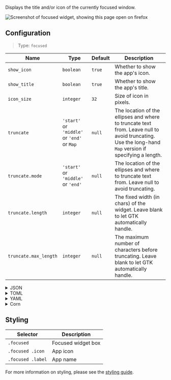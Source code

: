 Displays the title and/or icon of the currently focused window.

![Screenshot of focused widget, showing this page open on firefox](https://user-images.githubusercontent.com/5057870/184714118-c1fb1c67-cd8c-4cc0-b5cd-6faccff818ac.png)


## Configuration

> Type: `focused`

| Name                  | Type                                        | Default | Description                                                                                                                                           |
|-----------------------|---------------------------------------------|---------|-------------------------------------------------------------------------------------------------------------------------------------------------------|
| `show_icon`           | `boolean`                                   | `true`  | Whether to show the app's icon.                                                                                                                       |
| `show_title`          | `boolean`                                   | `true`  | Whether to show the app's title.                                                                                                                      |
| `icon_size`           | `integer`                                   | `32`    | Size of icon in pixels.                                                                                                                               |
| `truncate`            | `'start'` or `'middle'` or `'end'` or `Map` | `null`  | The location of the ellipses and where to truncate text from. Leave null to avoid truncating. Use the long-hand `Map` version if specifying a length. |
| `truncate.mode`       | `'start'` or `'middle'` or `'end'`          | `null`  | The location of the ellipses and where to truncate text from. Leave null to avoid truncating.                                                         |
| `truncate.length`     | `integer`                                   | `null`  | The fixed width (in chars) of the widget. Leave blank to let GTK automatically handle.                                                                |
| `truncate.max_length` | `integer`                                   | `null`  | The maximum number of characters before truncating. Leave blank to let GTK automatically handle.                                                      |

<details>
<summary>JSON</summary>

```json
{
  "end": [
    {
      "type": "focused",
      "show_icon": true,
      "show_title": true,
      "icon_size": 32,
      "truncate": "end"
    }
  ]
}

```

</details>

<details>
<summary>TOML</summary>

```toml
[[end]]
type = "focused"
show_icon = true
show_title = true
icon_size = 32
truncate = "end"
```

</details>

<details>
<summary>YAML</summary>

```yaml
end:
  - type: "focused"
    show_icon: true
    show_title: true
    icon_size: 32
    truncate: "end"
```

</details>

<details>
<summary>Corn</summary>

```corn
{
  end = [
    {
      type = "focused"
      show_icon = true
      show_title = true
      icon_size = 32
      truncate = "end"
    }
  ]
}
```

</details>

## Styling

| Selector          | Description        |
|-------------------|--------------------|
| `.focused`        | Focused widget box |
| `.focused .icon`  | App icon           |
| `.focused .label` | App name           |

For more information on styling, please see the [styling guide](styling-guide).